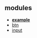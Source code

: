 ## modules

- **[example](./example/README.md)**
- [btn](./btn/README.md)
- [input](./input/README.md)
